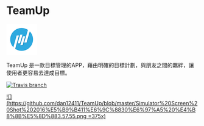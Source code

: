 # TeamUp

![](https://github.com/dan12411/TeamUp/blob/master/logo-1%403x_80.png)

TeamUp 是一款目標管理的APP，藉由明確的目標計劃，與朋友之間的羈絆，讓使用者更容易去達成目標。

[![Travis branch](https://img.shields.io/travis/rust-lang/rust/master.svg)]()


[![](https://github.com/dan12411/TeamUp/blob/master/Simulator%20Screen%20Shot%202016%E5%B9%B411%E6%9C%8830%E6%97%A5%20%E4%B8%8B%E5%8D%883.57.55.png =375x)](https://youtu.be/_mDoVwiCKOg)
